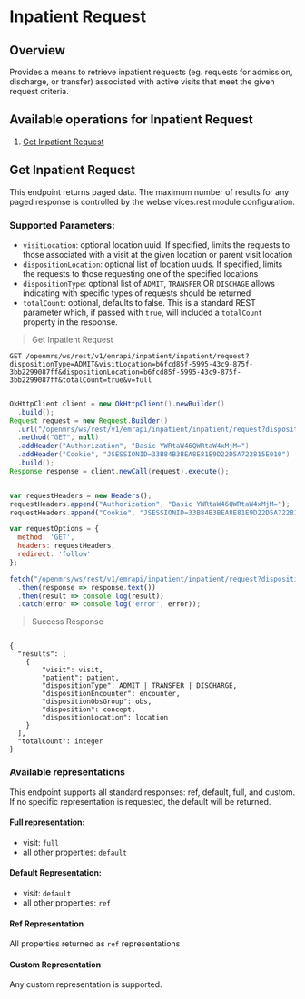 # Inpatient Request

## Overview
Provides a means to retrieve inpatient requests (eg. requests for admission, discharge, or transfer) associated with active visits that meet the given request criteria.

## Available operations for Inpatient Request

1. [Get Inpatient Request](#get-inpatient-request)

## Get Inpatient Request

This endpoint returns paged data.  The maximum number of results for any paged response is controlled by the webservices.rest module configuration.

### Supported Parameters:

* `visitLocation`: optional location uuid.  If specified, limits the requests to those associated with a visit at the given location or parent visit location
* `dispositionLocation`: optional list of location uuids.  If specified, limits the requests to those requesting one of the specified locations
* `dispositionType`: optional list of `ADMIT`, `TRANSFER` OR `DISCHAGE` allows indicating with specific types of requests should be returned
* `totalCount`: optional, defaults to false.  This is a standard REST parameter which, if passed with `true`, will included a `totalCount` property in the response.

> Get Inpatient Request

```shell
GET /openmrs/ws/rest/v1/emrapi/inpatient/inpatient/request?dispositionType=ADMIT&visitLocation=b6fcd85f-5995-43c9-875f-3bb2299087ff&dispositionLocation=b6fcd85f-5995-43c9-875f-3bb2299087ff&totalCount=true&v=full
```

```java

OkHttpClient client = new OkHttpClient().newBuilder()
  .build();
Request request = new Request.Builder()
  .url("/openmrs/ws/rest/v1/emrapi/inpatient/inpatient/request?dispositionType=ADMIT&visitLocation=b6fcd85f-5995-43c9-875f-3bb2299087ff&dispositionLocation=b6fcd85f-5995-43c9-875f-3bb2299087ff&totalCount=true&v=full")
  .method("GET", null)
  .addHeader("Authorization", "Basic YWRtaW46QWRtaW4xMjM=")
  .addHeader("Cookie", "JSESSIONID=33B84B3BEA8E81E9D22D5A722815E010")
  .build();
Response response = client.newCall(request).execute();

```

```javascript

var requestHeaders = new Headers();
requestHeaders.append("Authorization", "Basic YWRtaW46QWRtaW4xMjM=");
requestHeaders.append("Cookie", "JSESSIONID=33B84B3BEA8E81E9D22D5A722815E010");

var requestOptions = {
  method: 'GET',
  headers: requestHeaders,
  redirect: 'follow'
};

fetch("/openmrs/ws/rest/v1/emrapi/inpatient/inpatient/request?dispositionType=ADMIT&visitLocation=b6fcd85f-5995-43c9-875f-3bb2299087ff&dispositionLocation=b6fcd85f-5995-43c9-875f-3bb2299087ff&totalCount=true&v=full", requestOptions)
  .then(response => response.text())
  .then(result => console.log(result))
  .catch(error => console.log('error', error));

```

> Success Response

```response

{
  "results": [
    {
        "visit": visit,
        "patient": patient,
        "dispositionType": ADMIT | TRANSFER | DISCHARGE,
        "dispositionEncounter": encounter,
        "dispositionObsGroup": obs,
        "disposition": concept,
        "dispositionLocation": location
    }
  ],
  "totalCount": integer
}
```

### Available representations

This endpoint supports all standard responses:  ref, default, full, and custom.  If no specific representation is requested, the default will be returned.

#### Full representation:

* visit: `full`
* all other properties: `default`

#### Default Representation:

* visit: `default`
* all other properties: `ref`

#### Ref Representation

All properties returned as `ref` representations

#### Custom Representation

Any custom representation is supported.